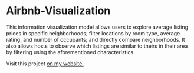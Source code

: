 # Airbnb-Visualization
This information visualization model allows users to explore average listing prices in specific neighborhoods; filter locations by room type, average rating, and number of occupants; and directly compare neighborhoods. It also allows hosts to observe which listings are similar to theirs in their area by filtering using the aforementioned characteristics.

Visit this project [on my website.](http://airbnb.cliffpanos.com "Airbnb Vis on cliffpanos.com")
